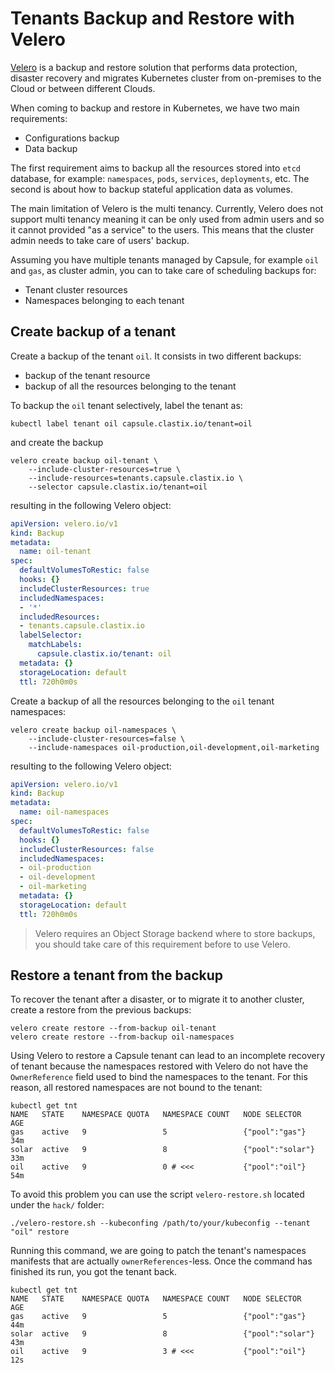 # Tenants Backup and Restore with Velero

[Velero](https://velero.io) is a backup and restore solution that performs data protection, disaster recovery and migrates Kubernetes cluster from on-premises to the Cloud or between different Clouds.

When coming to backup and restore in Kubernetes, we have two main requirements:

- Configurations backup
- Data backup

The first requirement aims to backup all the resources stored into `etcd` database, for example: `namespaces`, `pods`, `services`, `deployments`, etc. The second is about how to backup stateful application data as volumes.

The main limitation of Velero is the multi tenancy. Currently, Velero does not support multi tenancy meaning it can be only used from admin users and so it cannot provided "as a service" to the users. This means that the cluster admin needs to take care of users' backup.

Assuming you have multiple tenants managed by Capsule, for example `oil` and `gas`, as cluster admin, you can to take care of scheduling backups for:

- Tenant cluster resources
- Namespaces belonging to each tenant

## Create backup of a tenant
Create a backup of the tenant `oil`. It consists in two different backups:

- backup of the tenant resource
- backup of all the resources belonging to the tenant

To backup the `oil` tenant selectively, label the tenant as:

```
kubectl label tenant oil capsule.clastix.io/tenant=oil
```

and create the backup

```
velero create backup oil-tenant \
    --include-cluster-resources=true \
    --include-resources=tenants.capsule.clastix.io \
    --selector capsule.clastix.io/tenant=oil
```

resulting in the following Velero object:

```yaml
apiVersion: velero.io/v1
kind: Backup
metadata:
  name: oil-tenant
spec:
  defaultVolumesToRestic: false
  hooks: {}
  includeClusterResources: true
  includedNamespaces:
  - '*'
  includedResources:
  - tenants.capsule.clastix.io
  labelSelector:
    matchLabels:
      capsule.clastix.io/tenant: oil
  metadata: {}
  storageLocation: default
  ttl: 720h0m0s
```

Create a backup of all the resources belonging to the `oil` tenant namespaces:

```
velero create backup oil-namespaces \
    --include-cluster-resources=false \
    --include-namespaces oil-production,oil-development,oil-marketing
```

resulting to the following Velero object:

```yaml
apiVersion: velero.io/v1
kind: Backup
metadata:
  name: oil-namespaces
spec:
  defaultVolumesToRestic: false
  hooks: {}
  includeClusterResources: false
  includedNamespaces:
  - oil-production
  - oil-development
  - oil-marketing
  metadata: {}
  storageLocation: default
  ttl: 720h0m0s
```

> Velero requires an Object Storage backend where to store backups, you should take care of this requirement before to use Velero.

## Restore a tenant from the backup
To recover the tenant after a disaster, or to migrate it to another cluster, create a restore from the previous backups:

```
velero create restore --from-backup oil-tenant
velero create restore --from-backup oil-namespaces
```

Using Velero to restore a Capsule tenant can lead to an incomplete recovery of tenant because the namespaces restored with Velero do not have the `OwnerReference` field used to bind the namespaces to the tenant. For this reason, all restored namespaces are not bound to the tenant:

```
kubectl get tnt
NAME   STATE    NAMESPACE QUOTA   NAMESPACE COUNT   NODE SELECTOR     AGE
gas    active   9                 5                 {"pool":"gas"}    34m
solar  active   9                 8                 {"pool":"solar"}  33m
oil    active   9                 0 # <<<           {"pool":"oil"}    54m
```

To avoid this problem you can use the script `velero-restore.sh` located under the `hack/` folder:

```
./velero-restore.sh --kubeconfing /path/to/your/kubeconfig --tenant "oil" restore
```

Running this command, we are going to patch the tenant's namespaces manifests that are actually `ownerReferences`-less. Once the command has finished its run, you got the tenant back.

```
kubectl get tnt
NAME   STATE    NAMESPACE QUOTA   NAMESPACE COUNT   NODE SELECTOR     AGE
gas    active   9                 5                 {"pool":"gas"}    44m
solar  active   9                 8                 {"pool":"solar"}  43m
oil    active   9                 3 # <<<           {"pool":"oil"}    12s
```
